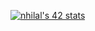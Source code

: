 [![nhilal's 42 stats](https://nadahilal122.github.io/nhilal)](https://nadahilal122.github.io/nhilal)
